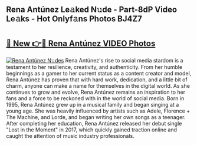 ## Rena Antúnez Le𝚊ked N𝚞de - Part-8dP Video Le𝚊ks - Hot Onlyf𝚊ns Photos BJ4Z7

# <h2><a href="http://ab41386.deff.icu/?id=Rena+Ant%c3%banez">🔗 New 👉🔴 Rena Antúnez VIDEO Photos</a></h2>

[![Rena Antúnez N𝚞des](https://i.imgur.com/rIISA9y.gif)](http://ab41386.deff.icu/?id=Rena+Ant%c3%banez)
Rena Antúnez's rise to social media stardom is a testament to her resilience, creativity, and authenticity. From her humble beginnings as a gamer to her current status as a content creator and model, Rena Antúnez has proven that with hard work, dedication, and a little bit of charm, anyone can make a name for themselves in the digital world. As she continues to grow and evolve, Rena Antúnez remains an inspiration to her fans and a force to be reckoned with in the world of social media. Born in 1995, Rena Antúnez grew up in a musical family and began singing at a young age. She was heavily influenced by artists such as Adele, Florence + The Machine, and Lorde, and began writing her own songs as a teenager. After completing her education, Rena Antúnez released her debut single "Lost in the Moment" in 2017, which quickly gained traction online and caught the attention of music industry professionals.
